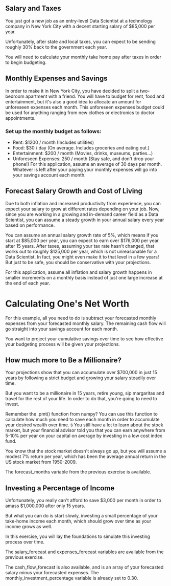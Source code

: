 ## Salary and Taxes

You just got a new job as an entry-level Data Scientist at a technology company in New York City with a decent starting salary of $85,000 per year.

Unfortunately, after state and local taxes, you can expect to be sending roughly 30% back to the government each year.

You will need to calculate your monthly take home pay after taxes in order to begin budgeting.

## Monthly Expenses and Savings

In order to make it in New York City, you have decided to split a two-bedroom apartment with a friend. You will have to budget for rent, food and entertainment, but it's also a good idea to allocate an amount for unforeseen expenses each month. This unforeseen expenses budget could be used for anything ranging from new clothes or electronics to doctor appointments.

### Set up the monthly budget as follows:

- Rent: $1200 / month (Includes utilities)
- Food: $30 / day (On average. Includes groceries and eating out.)
- Entertainment: $200 / month (Movies, drinks, museums, parties...)
- Unforeseen Expenses: 250 / month (Stay safe, and don't drop your phone!)
For this application, assume an average of 30 days per month. Whatever is left after your paying your monthly expenses will go into your savings account each month.

## Forecast Salary Growth and Cost of Living
Due to both inflation and increased productivity from experience, you can expect your salary to grow at different rates depending on your job. Now, since you are working in a growing and in-demand career field as a Data Scientist, you can assume a steady growth in your annual salary every year based on performance.

You can assume an annual salary growth rate of 5%, which means if you start at $85,000 per year, you can expect to earn over $176,000 per year after 15 years. After taxes, assuming your tax rate hasn't changed, that works out to roughly $125,000 per year, which is not unreasonable for a Data Scientist. In fact, you might even make it to that level in a few years! But just to be safe, you should be conservative with your projections.

For this application, assume all inflation and salary growth happens in smaller increments on a monthly basis instead of just one large increase at the end of each year.

# Calculating One's Net Worth
For this example, all you need to do is subtract your forecasted monthly expenses from your forecasted monthly salary. The remaining cash flow will go straight into your savings account for each month.

You want to project your cumulative savings over time to see how effective your budgeting process will be given your projections.

## How much more to Be a Millionaire?
Your projections show that you can accumulate over $700,000 in just 15 years by following a strict budget and growing your salary steadily over time.

But you want to be a millionaire in 15 years, retire young, sip margaritas and travel for the rest of your life. In order to do that, you're going to need to invest.

Remember the .pmt() function from numpy? You can use this function to calculate how much you need to save each month in order to accumulate your desired wealth over time.
ś
You still have a lot to learn about the stock market, but your financial advisor told you that you can earn anywhere from 5-10% per year on your capital on average by investing in a low cost index fund.

You know that the stock market doesn't always go up, but you will assume a modest 7% return per year, which has been the average annual return in the US stock market from 1950-2009.

The forecast_months variable from the previous exercise is available.

## Investing a Percentage of Income
Unfortunately, you really can't afford to save $3,000 per month in order to amass $1,000,000 after only 15 years.

But what you can do is start slowly, investing a small percentage of your take-home income each month, which should grow over time as your income grows as well.

In this exercise, you will lay the foundations to simulate this investing process over time.

The salary_forecast and expenses_forecast variables are available from the previous exercise.

The cash_flow_forecast is also available, and is an array of your forecasted salary minus your forecasted expenses. The monthly_investment_percentage variable is already set to 0.30.